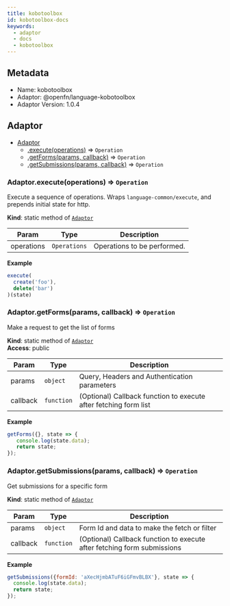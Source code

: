 ```yaml
---
title: kobotoolbox
id: kobotoolbox-docs
keywords:
  - adaptor
  - docs
  - kobotoolbox
---
```

## Metadata
- Name: kobotoolbox
- Adaptor: @openfn/language-kobotoolbox
- Adaptor Version: 1.0.4
<a name="module_Adaptor"></a>

## Adaptor

* [Adaptor](#module_Adaptor)
    * [.execute(operations)](#module_Adaptor.execute) ⇒ <code>Operation</code>
    * [.getForms(params, callback)](#module_Adaptor.getForms) ⇒ <code>Operation</code>
    * [.getSubmissions(params, callback)](#module_Adaptor.getSubmissions) ⇒ <code>Operation</code>

<a name="module_Adaptor.execute"></a>

### Adaptor.execute(operations) ⇒ <code>Operation</code>
Execute a sequence of operations.
Wraps `language-common/execute`, and prepends initial state for http.

**Kind**: static method of [<code>Adaptor</code>](#module_Adaptor)  

| Param | Type | Description |
| --- | --- | --- |
| operations | <code>Operations</code> | Operations to be performed. |

**Example**  
```js
execute(
  create('foo'),
  delete('bar')
)(state)
```
<a name="module_Adaptor.getForms"></a>

### Adaptor.getForms(params, callback) ⇒ <code>Operation</code>
Make a request to get the list of forms

**Kind**: static method of [<code>Adaptor</code>](#module_Adaptor)  
**Access**: public  

| Param | Type | Description |
| --- | --- | --- |
| params | <code>object</code> | Query, Headers and Authentication parameters |
| callback | <code>function</code> | (Optional) Callback function to execute after fetching form list |

**Example**  
```js
getForms({}, state => {
   console.log(state.data);
   return state;
});
```
<a name="module_Adaptor.getSubmissions"></a>

### Adaptor.getSubmissions(params, callback) ⇒ <code>Operation</code>
Get submissions for a specific form

**Kind**: static method of [<code>Adaptor</code>](#module_Adaptor)  

| Param | Type | Description |
| --- | --- | --- |
| params | <code>object</code> | Form Id and data to make the fetch or filter |
| callback | <code>function</code> | (Optional) Callback function to execute after fetching form submissions |

**Example**  
```js
getSubmissions({formId: 'aXecHjmbATuF6iGFmvBLBX'}, state => {
  console.log(state.data);
  return state;
});
```
